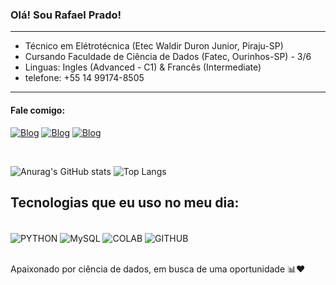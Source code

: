   ### Olá! Sou Rafael Prado!
 ___

- Técnico em Elétrotécnica (Etec Waldir Duron Junior, Piraju-SP)
- Cursando Faculdade de Ciência de Dados (Fatec, Ourinhos-SP) - 3/6
- Linguas: Ingles (Advanced - C1) & Francês (Intermediate)
- telefone: +55 14 99174-8505
  
___
 #### Fale comigo:
 
  [![Blog](https://img.shields.io/badge/Instagram-E4405F?style=for-the-badge&logo=instagram&logoColor=white)](https://www.instagram.com/chorituss/)
  [![Blog](https://img.shields.io/badge/LinkedIn-0077B5?style=for-the-badge&logo=linkedin&logoColor=white)](https://www.linkedin.com/in/rafael-prado-774b891a5/)
  [![Blog](https://img.shields.io/badge/Gmail-D14836?style=for-the-badge&logo=gmail&logoColor=white)](https://rafaelnascimentoprado@gmail.com)
</div><br/>

![Anurag's GitHub stats](https://github-readme-stats.vercel.app/api?username=rafaprado013&show_icons=true&theme=holi)
![Top Langs](https://github-readme-stats.vercel.app/api/top-langs/?username=rafaprado013&theme=holi&layout=compact)


## Tecnologias que eu uso no meu dia:
<div style='display: inline_block'><br/>
  <img align='center' alt ='PYTHON' src='https://img.shields.io/badge/Python-3776AB?style=for-the-badge&logo=python&logoColor=white' />
  <img align='center' alt ='MySQL' src='https://img.shields.io/badge/MySQL-00000F?style=for-the-badge&logo=mysql&logoColor=white' />
  <img align='center' alt ='COLAB' src='https://img.shields.io/badge/Colab-F9AB00?style=for-the-badge&logo=googlecolab&color=525252' />
  <img align='center' alt ='GITHUB' src='https://img.shields.io/badge/GitHub-100000?style=for-the-badge&logo=github&logoColor=white' />
</div><br/>

Apaixonado por ciência de dados, em busca de uma oportunidade 📊❤️
